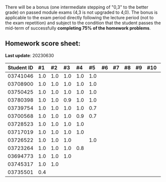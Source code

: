 There will be a bonus (one intermediate stepping of "0,3" to the better grade) on passed module exams (4,3 is not upgraded to 4,0). The bonus is applicable to the exam period directly following the lecture period (not to the exam repetition) and subject to the condition that the student passes the mid-term of successfully **completing 75% of the homework problems**. 


## Homework score sheet:

**Last update**: 20230630

| Student ID | #1   | #2   | #3   | #4   | #5   | #6   | #7   | #8   | #9   | #10  | Sum  |
| ---------- | :--- | :--- | :--- | :--- | :--- | :--- | :--- | :--- | :--- | :--- | :--- |
| 03741046   | 1.0  | 1.0 | 1.0 | 1.0 | 1.0 |  |  |  |  |  | 5.0 |
| 03708900   | 1.0  | 1.0 | 1.0 | 1.0 | 1.0 |  |  |  |  |  | 5.0 |
| 03750425   | 1.0  | 1.0 | 1.0 | 1.0 | 1.0 |  |  |  |  |  | 5.0 |
| 03780398   | 1.0  | 1.0 | 0.9 | 1.0 | 1.0 |  |  |  |  |  | 4.9 |
| 03739754   | 1.0  | 1.0 | 1.0 | 1.0 | 0.7 |  |  |  |  |  | 4.7 |
| 03700568   | 1.0  | 1.0 | 1.0 | 0.9 | 0.7 |  |  |  |  |  | 4.6 |
| 03728523   | 1.0  | 1.0 | 1.0 | 1.0 |  |  |  |  |  |  | 4.0 |
| 03717019   | 1.0  | 1.0 | 1.0 | 1.0 |  |  |  |  |  |  | 4.0 |
| 03726522   | 1.0  | 1.0 | 1.0 |  | 1.0 |  |  |  |  |  | 4.0 |
| 03723264   | 1.0  | 1.0 | 1.0 | 0.8 |  |  |  |  |  |  | 3.8 |
| 03694773   | 1.0  | 1.0 | 1.0 |  |  |  |  |  |  |  | 3.0 |
| 03745317   | 1.0  | 1.0 |  |  |  |  |  |  |  |  | 2.0 |
| 03735501   | 0.4  |  |  |  |  |  |  |  |  |  | 0.4 |


